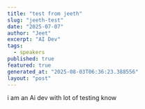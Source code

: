 ```yaml
---
title: "test from jeeth"
slug: "jeeth-test"
date: "2025-07-07"
author: "Jeet"
excerpt: "AI Dev"
tags:
  - speakers
published: true
featured: true
generated_at: "2025-08-03T06:36:23.388556"
layout: "post"
---
```


i am an Ai dev with lot of testing know